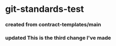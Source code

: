 # git-standards-test
### created from contract-templates/main
### updated This is the third change I've made
